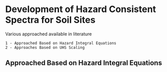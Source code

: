 # Development of Hazard Consistent Spectra for Soil Sites

Various approached available in literature

	1 - Approached Based on Hazard Integral Equations
	2 - Approaches Based on UHS Scaling

## Approached Based on Hazard Integral Equations